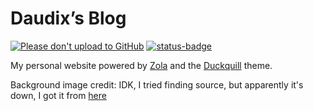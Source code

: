 # Daudix’s Blog

[![Please don't upload to GitHub](https://nogithub.codeberg.page/badge.svg)](https://nogithub.codeberg.page)
[![status-badge](https://ci.codeberg.org/api/badges/13031/status.svg)](https://ci.codeberg.org/repos/13031)

My personal website powered by [Zola](https://www.getzola.org) and the [Duckquill](https://daudix.codeberg.page/duckquill) theme.

Background image credit: IDK, I tried finding source, but apparently it's down, I got it from [here](https://wallpapersden.com/sky-clouds-pink-wallpaper)
